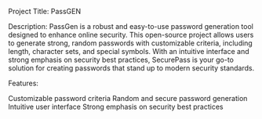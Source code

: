 Project Title: PassGEN

Description:
PassGen is a robust and easy-to-use password generation tool designed to enhance online security. This open-source project allows users to generate strong, random passwords with customizable criteria, including length, character sets, and special symbols. With an intuitive interface and strong emphasis on security best practices, SecurePass is your go-to solution for creating passwords that stand up to modern security standards.

Features:

Customizable password criteria
Random and secure password generation
Intuitive user interface
Strong emphasis on security best practices
